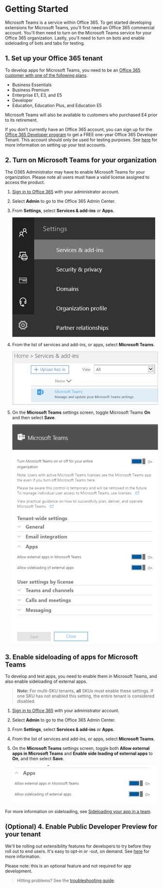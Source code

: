 # Getting Started

Microsoft Teams is a service within Office 365. To get started developing extensions for Microsoft Teams, you'll first need an Office 365 commercial account. You'll then need to turn on the Microsoft Teams service for your Office 365 organization. Lastly, you'll need to turn on bots and enable sideloading of bots and tabs for testing.

## 1. Set up your Office 365 tenant

To develop apps for Microsoft Teams, you need to be an [Office 365 customer with one of the following plans](https://products.office.com/en-us/business/compare-more-office-365-for-business-plans). 

* Business Essentials
* Business Premium
* Enterprise E1, E3, and E5
* Developer
* Education, Education Plus, and Education E5

Microsoft Teams will also be available to customers who purchased E4 prior to its retirement.

If you don't currently have an Office 365 account, you can sign up for the [Office 365 Developer program](https://dev.office.com/devprogram) to get a FREE one-year Office 365 Developer Tenant.  This account should only be used for testing purposes.  See [here](https://support.office.com/en-us/article/Add-users-individually-or-in-bulk-to-Office-365-Admin-Help-1970f7d6-03b5-442f-b385-5880b9c256ec?ui=en-US&rs=en-US&ad=US) for more information on setting up your test accounts.

## 2. Turn on Microsoft Teams for your organization

The O365 Administrator may have to enable Microsoft Teams for your organization.  Please note all users must have a valid license assigned to access the product.  

1. [Sign in to Office 365](https://portal.office.com) with your administrator account.
2. Select **Admin** to go to the Office 365 Admin Center.
3. From **Settings**, select **Services & add-ins** or **Apps**.

	!["Screenshot of the settings tab, with Services and add-ins selected"](images/setup_services.png)

4. From the list of services and add-ins, or apps, select **Microsoft Teams**.
 
	!["Screenshot of the services listed under settings, with the Teams service selected"](images/setup_select_teams.png)

5. On the **Microsoft Teams** settings screen, toggle Microsoft Teams **On** and then select **Save**.
 
	!["Screenshot of the services listed under settings, with the Teams service selected"](images/setup/enableteamsandapps.PNG)


## 3. Enable sideloading of apps for Microsoft Teams

To develop and test apps, you need to enable them in Microsoft Teams, and also enable sideloading of external apps.

>**Note:** For multi-SKU tenants, **all** SKUs must enable these settings.  If one SKU has not enabled this setting, the entire tenant is considered disabled. 

1. [Sign in to Office 365](https://portal.office.com) with your administrator account.
2. Select **Admin** to go to the Office 365 Admin Center.
3. From **Settings**, select  **Services & add-ins** or **Apps**.
4. From the list of services and add-ins, or apps, select **Microsoft Teams**.
5. On the **Microsoft Teams** settings screen, toggle both **Allow external apps in Microsoft Teams** and **Enable side loading of external apps** to **On**, and then select **Save**.

	!["Screenshot of the Bots section, with the 'Enable side loading of external Bots' option toggled on.](images/setup/enablesideloading.PNG)

For more information on sideloading, see [Sideloading your app in a team](sideload.md).

## (Optional) 4. Enable Public Developer Preview for your tenant

We'll be rolling out extensibility features for developers to try before they roll out to end users.  It's easy to opt-in or -out, on demand.  See [here](publicpreview.md) for more information.

Please note: this is an optional feature and not required for app development.

> Hitting problems?  See the [troubleshooting guide](troubleshooting.md).